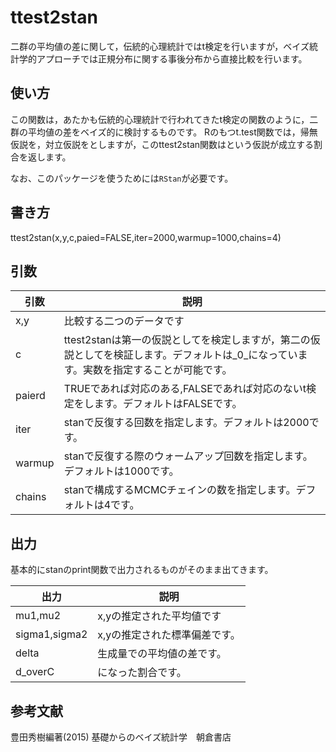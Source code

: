 # ttest2stan
二群の平均値の差に関して，伝統的心理統計ではt検定を行いますが，ベイズ統計学的アプローチでは正規分布に関する事後分布から直接比較を行います。　

## 使い方
この関数は，あたかも伝統的心理統計で行われてきたt検定の関数のように，二群の平均値の差をベイズ的に検討するものです。
Rのもつt.test関数では，帰無仮説を[](http://mathurl.com/z6xhd9c)，対立仮説を[](http://mathurl.com/zf8zspr)としますが，このttest2stan関数は[](http://mathurl.com/z7ecrtw)という仮説が成立する割合を返します。

なお、このパッケージを使うためには`RStan`が必要です。

## 書き方
ttest2stan(x,y,c,paied=FALSE,iter=2000,warmup=1000,chains=4)

## 引数

引数 | 説明
---- | -------------
x,y  | 比較する二つのデータです
c    | ttest2stanは第一の仮説として[](http://mathurl.com/z4gzrj5)を検定しますが，第二の仮説として[](http://mathurl.com/hh844h8)を検証します。デフォルトは_0_になっています。実数を指定することが可能です。
paierd | TRUEであれば対応のある,FALSEであれば対応のないt検定をします。デフォルトはFALSEです。
iter | stanで反復する回数を指定します。デフォルトは2000です。
warmup | stanで反復する際のウォームアップ回数を指定します。デフォルトは1000です。
chains | stanで構成するMCMCチェインの数を指定します。デフォルトは4です。

## 出力

基本的にstanのprint関数で出力されるものがそのまま出てきます。

出力 | 説明
---- | -------------
mu1,mu2 | x,yの推定された平均値です
sigma1,sigma2 | x,yの推定された標準偏差です。
delta | 生成量での平均値の差です。
d_overC | [](http://mathurl.com/hh844h8)になった割合です。

## 参考文献
豊田秀樹編著(2015) 基礎からのベイズ統計学　朝倉書店

